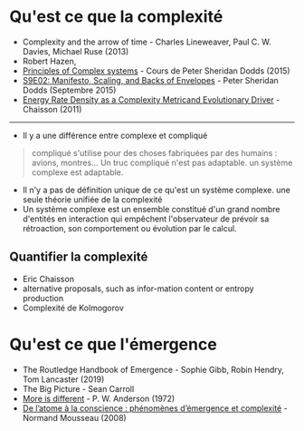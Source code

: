 # Qu'est ce que la complexité

- Complexity and the arrow of time - Charles Lineweaver, Paul C. W. Davies, Michael Ruse (2013)
- Robert Hazen, 
- [Principles of Complex systems](http://www.uvm.edu/pdodds/teaching/courses/2015-08UVM-300/) - Cours de Peter Sheridan Dodds (2015)
- [S9E02: Manifesto, Scaling, and Backs of Envelopes](https://youtu.be/Q69DXymX9OE?list=WL) - Peter Sheridan Dodds (Septembre 2015)
- [Energy Rate Density as a Complexity Metricand Evolutionary Driver](https://www.cfa.harvard.edu/~ejchaisson/reprints/EnergyRateDensity_I_FINAL_2011.pdf) - Chaisson (2011)

---

- Il y a une différence entre complexe et compliqué
> compliqué s'utilise pour des choses fabriquées par des humains : avions, montres... Un truc compliqué n'est pas adaptable.
> un système complexe est adaptable.
- Il n'y a pas de définition unique de ce qu'est un système complexe. une seule théorie unifiée de la complexité
- Un système complexe est un ensemble constitué d'un grand nombre d'entités en interaction qui empêchent l'observateur de prévoir sa rétroaction, son comportement ou évolution par le calcul. 

## Quantifier la complexité

- Eric Chaisson
- alternative proposals, such as infor-mation content or entropy production
- Complexité de Kolmogorov

# Qu'est ce que l'émergence 

- The Routledge Handbook of Emergence - Sophie Gibb, Robin Hendry, Tom Lancaster (2019)
- The Big Picture - Sean Carroll
- [More is different](http://robotics.cs.tamu.edu/dshell/cs689/papers/anderson72more_is_different.pdf) - P. W. Anderson (1972)
- [De l’atome à la conscience : phénomènes d’émergence et complexité](https://books.openedition.org/pum/17020?lang=fr) - Normand Mousseau (2008)

